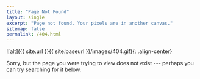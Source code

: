```yaml
---
title: "Page Not Found"
layout: single
excerpt: "Page not found. Your pixels are in another canvas."
sitemap: false
permalink: /404.html
---
```


![alt]({{ site.url }}{{ site.baseurl }}/images/404.gif){: .align-center}

Sorry, but the page you were trying to view does not exist --- perhaps you can try searching for it below.

<script type="text/javascript">
  var GOOG_FIXURL_LANG = 'en';
  var GOOG_FIXURL_SITE = '{{ site.url }}'
</script>
<script type="text/javascript"
  src="//linkhelp.clients.google.com/tbproxy/lh/wm/fixurl.js">
</script>
